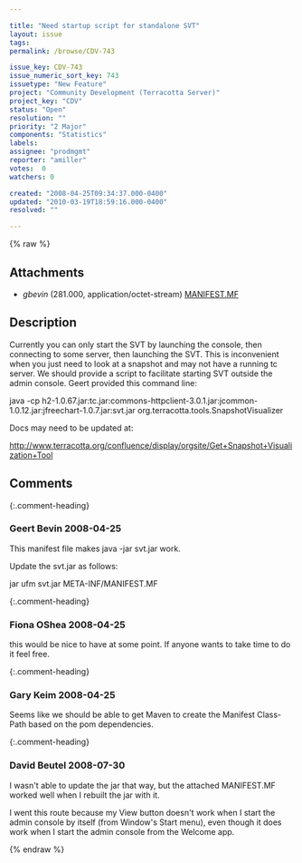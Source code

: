 ```yaml
---

title: "Need startup script for standalone SVT"
layout: issue
tags: 
permalink: /browse/CDV-743

issue_key: CDV-743
issue_numeric_sort_key: 743
issuetype: "New Feature"
project: "Community Development (Terracotta Server)"
project_key: "CDV"
status: "Open"
resolution: ""
priority: "2 Major"
components: "Statistics"
labels: 
assignee: "prodmgmt"
reporter: "amiller"
votes:  0
watchers: 0

created: "2008-04-25T09:34:37.000-0400"
updated: "2010-03-19T18:59:16.000-0400"
resolved: ""

---
```




{% raw %}


## Attachments
  
* <em>gbevin</em> (281.000, application/octet-stream) [MANIFEST.MF](/attachments/CDV/CDV-743/MANIFEST.MF)
  



## Description

<div markdown="1" class="description">

Currently you can only start the SVT by launching the console, then connecting to some server, then launching the SVT.  This is inconvenient when you just need to look at a snapshot and may not have a running tc server.  We should provide a script to facilitate starting SVT outside the admin console.  Geert provided this command line:

java -cp h2-1.0.67.jar:tc.jar:commons-httpclient-3.0.1.jar:jcommon-1.0.12.jar:jfreechart-1.0.7.jar:svt.jar org.terracotta.tools.SnapshotVisualizer

Docs may need to be updated at:

http://www.terracotta.org/confluence/display/orgsite/Get+Snapshot+Visualization+Tool

</div>

## Comments


{:.comment-heading}
### **Geert Bevin** <span class="date">2008-04-25</span>

<div markdown="1" class="comment">

This manifest file makes java -jar svt.jar work.

Update the svt.jar as follows:

jar ufm svt.jar META-INF/MANIFEST.MF


</div>


{:.comment-heading}
### **Fiona OShea** <span class="date">2008-04-25</span>

<div markdown="1" class="comment">

this would be nice to have at some point. If anyone wants to take time to do it feel free. 

</div>


{:.comment-heading}
### **Gary Keim** <span class="date">2008-04-25</span>

<div markdown="1" class="comment">

Seems like we should be able to get Maven to create the Manifest Class-Path based on the pom dependencies.


</div>


{:.comment-heading}
### **David Beutel** <span class="date">2008-07-30</span>

<div markdown="1" class="comment">

I wasn't able to update the jar that way, but the attached MANIFEST.MF worked well when I rebuilt the jar with it.

I went this route because my View button doesn't work when I start the admin console by itself (from Window's Start menu), even though it does work when I start the admin console from the Welcome app.

</div>



{% endraw %}

